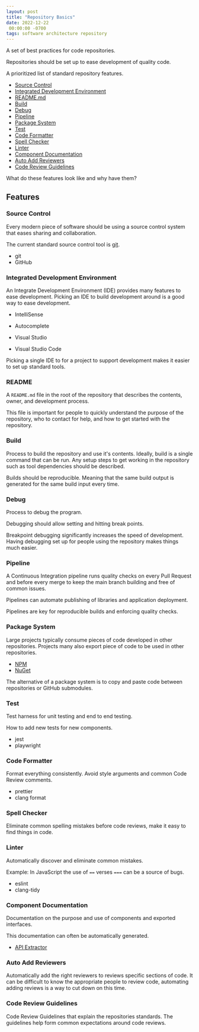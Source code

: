 ```yaml
---
layout: post
title: "Repository Basics"
date: 2022-12-22
 00:00:00 -0700
tags: software architecture repository
---
```


A set of best practices for code repositories.

Repositories should be set up to ease development of quality code.

A prioritized list of standard repository features.

- [Source Control](#source-control)
- [Integrated Development Environment](#integrated-development-environment)
- [README.md](#readme)
- [Build](#build)
- [Debug](#debug)
- [Pipeline](#pipeline)
- [Package System](#package-system)
- [Test](#test)
- [Code Formatter](#code-formatter)
- [Spell Checker](#code-formatter)
- [Linter](#linter)
- [Component Documentation](#component-documentation)
- [Auto Add Reviewers](#auto-add-reviewers)
- [Code Review Guidelines](#code-review-guidelines)


What do these features look like and why have them?

## Features

### Source Control

Every modern piece of software should be using a source control system that eases sharing and collaboration.

The current standard source control tool is [git](https://en.wikipedia.org/wiki/Git).

- git
- GitHub

### Integrated Development Environment

An Integrate Development Environment (IDE) provides many features to ease development. Picking an IDE to build development around is a good way to ease development.

- IntelliSense
- Autocomplete

- Visual Studio
- Visual Studio Code

Picking a single IDE to for a project to support development makes it easier to set up standard tools.

### README

A `README.md` file in the root of the repository that describes the contents, owner, and development process.

This file is important for people to quickly understand the purpose of the repository, who to contact for help, and how to get started with the repository.

### Build

Process to build the repository and use it's contents. Ideally, build is a single command that can be run. Any setup steps to get working in the repository such as tool dependencies should be described.

Builds should be reproducible. Meaning that the same build output is generated for the same build input every time.

### Debug

Process to debug the program.

Debugging should allow setting and hitting break points.

Breakpoint debugging significantly increases the speed of development. Having debugging set up for people using the repository makes things much easier.

### Pipeline

A Continuous Integration pipeline runs quality checks on every Pull Request and before every merge to keep the main branch building and free of common issues.

Pipelines can automate publishing of libraries and application deployment.

Pipelines are key for reproducible builds and enforcing quality checks.

### Package System

Large projects typically consume pieces of code developed in other repositories. Projects many also export piece of code to be used in other repositories.

- [NPM](https://en.wikipedia.org/wiki/Npm_(software))
- [NuGet](https://en.wikipedia.org/wiki/NuGet)

The alternative of a package system is to copy and paste code between repositories or GitHub submodules.

### Test

Test harness for unit testing and end to end testing.

How to add new tests for new components.

- jest
- playwright

### Code Formatter

Format everything consistently. Avoid style arguments and common Code Review comments.

- prettier
- clang format

### Spell Checker

Eliminate common spelling mistakes before code reviews, make it easy to find things in code.

### Linter

Automatically discover and eliminate common mistakes.

Example: In JavaScript the use of `==` verses `===` can be a source of bugs.

- eslint
- clang-tidy

### Component Documentation

Documentation on the purpose and use of components and exported interfaces.

This documentation can often be automatically generated.

- [API Extractor](https://api-extractor.com/pages/setup/generating_docs/)

### Auto Add Reviewers

Automatically add the right reviewers to reviews specific sections of code. It can be difficult to know the appropriate people to review code, automating adding reviews is a way to cut down on this time.

### Code Review Guidelines

Code Review Guidelines that explain the repositories standards. The guidelines help form common expectations around code reviews.
